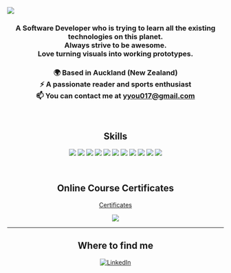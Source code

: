 <!-- ## <p align='center'><img src="https://media.giphy.com/media/hvRJCLFzcasrR4ia7z/giphy.gif" width="28px" height="28px"> Hi I am YJ </p> -->

<img align='center' src="https://capsule-render.vercel.app/api?type=waving&color=0:FFFDFA,100:946CEE&height=250&section=header&text=Welcome%To&fontSize=90&animation=fadeIn&fontAlignY=38&desc=YJ's%20GitHub%20Profile%👋&descAlignY=52&descAlign=62&fontColor=FFFDFA" />


<h3 align='center'>
 A Software Developer who is trying to learn all the existing technologies on this planet. </br>
 Always strive to be awesome. </br>
 Love turning visuals into working prototypes.
<h3>



<p align="center">
 🌍  Based in Auckland (New Zealand) </br>
⚡  A passionate reader and sports enthusiast </br>
📫  You can contact me at <a href="mailto:yyou017@gmail.com">yyou017@gmail.com</a>
</p>

</br>


<h2 align="center">
 Skills
</h2>

<p align="center">
  <img src="https://img.shields.io/badge/-CSS3-007ACC?style=flat-square&logo=css3" />
  <img src="https://img.shields.io/badge/-JavaScript-F7DF1E?style=flat-square&logo=javascript&logoColor=000000" />
  <img src="https://img.shields.io/badge/-TypeScript-007ACC?style=flat-square&logo=typescript&logoColor=white" />
  <img src="https://img.shields.io/badge/-ReactJS-222222?style=flat-square&logo=react" />
  <img src="https://img.shields.io/badge/-Redux-764abc?style=flat-square&logo=redux" />
  <img src="https://img.shields.io/badge/NextJS-000000?style=flat-square&logo=nextdotjs&logoColor=white" />
  <img src="https://img.shields.io/badge/ExpressJS-3C873A?style=flat-square&logo=express&logoColor=white" />
  <img src="https://img.shields.io/badge/-NodeJs-339933?style=flat-square&logo=node.js&logoColor=white" />
  <img src="https://img.shields.io/badge/SQLite-07405E?style=flat-square&logo=sqlite&logoColor=white" />
  <img src="https://img.shields.io/badge/GraphQL-E10098?style=falt-square&logo=graphql&logoColor=white" />
  <img src="https://img.shields.io/badge/MongoDB-4EA94B?style=flat-square&logo=mongodb&logoColor=white" />
</p>
</br>

<h2 align="center">
 Online Course Certificates
</h2>
<p align="center">
 <a href="https://github.com/DEV-YJY/Online-courses-certificates/tree/main/Certificates">Certificates</a>
</p>

<p align="center">
 <img src="https://github-readme-stats.vercel.app/api/top-langs/?username=DEV-YJY&layout=compact">
</p>
<hr>

<h2 align="center">Where to find me</h2>

<p align="center">
 <a href="https://www.linkedin.com/in/yjyou/" target="_blank"><img alt="LinkedIn" src="https://img.shields.io/badge/linkedin-%230077B5.svg?&style=for-the-badge&logo=linkedin&logoColor=white" /></a>
</p>
